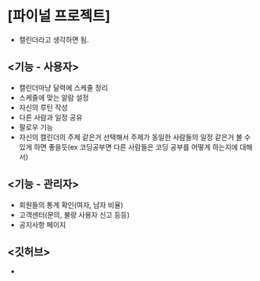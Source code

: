 # [파이널 프로젝트]

- 캘린더라고 생각하면 됨.

## <기능 - 사용자>
- 캘린더마냥 달력에 스케줄 정리 
- 스케줄에 맞는 알람 설정
- 자신의 루틴 작성
- 다른 사람과 일정 공유
- 팔로우 기능
- 자신의 캘린더의 주제 같은거 선택해서 주제가 동일한 사람들의 일정 같은거 
볼 수 있게 하면 좋을듯(ex 코딩공부면 다른 사람들은 코딩 공부를 어떻게 하는지에 대해서)

## <기능 - 관리자>
- 회원들의 통계 확인(여자, 남자 비율)
- 고객센터(문의, 불량 사용자 신고 등등)
- 공지사항 페이지

## <깃허브>
- 